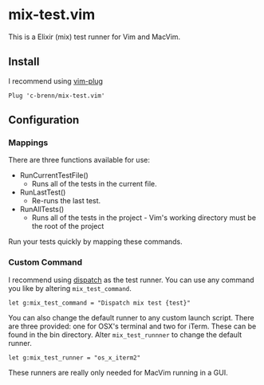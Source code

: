 # mix-test.vim

This is a Elixir (mix) test runner for Vim and MacVim.

## Install

I recommend using [vim-plug](https://github.com/junegunn/vim-plug)

```vim
Plug 'c-brenn/mix-test.vim'
```

## Configuration

### Mappings

There are three functions available for use:

* RunCurrentTestFile()
  * Runs all of the tests in the current file.
* RunLastTest()
  * Re-runs the last test.
* RunAllTests()
  * Runs all of the tests in the project -
  Vim's working directory must be the root of the project

Run your tests quickly by mapping these commands.

### Custom Command

I recommend using [dispatch](https://github.com/tpope/vim-dispatch) as the test runner.
You can use any command you like by altering `mix_test_command`.

```vim
let g:mix_test_command = "Dispatch mix test {test}"
```

You can also change the default runner to any custom launch script.
There are three provided: one for OSX's terminal and two for iTerm. These can be found in the bin directory.
Alter `mix_test_runnner` to change the default runner.

```vim
let g:mix_test_runner = "os_x_iterm2"
```

These runners are really only needed for MacVim running in a GUI.
